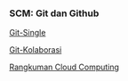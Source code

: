 ### SCM: Git dan Github

[Git-Single](https://)

[Git-Kolaborasi](https://)

[Rangkuman Cloud Computing](https://)
